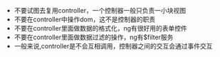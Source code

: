 - 不要试图去复用controller，一个控制器一般只负责一小块视图
- 不要在controller中操作dom，这不是控制器的职责
- 不要在controller里面做数据的格式化，ng有很好用的表单控件
- 不要在controller里面做数据过滤的操作，ng有$filter服务
- 一般来说,controller是不会互相调用，控制器之间的交互会通过事件交互
